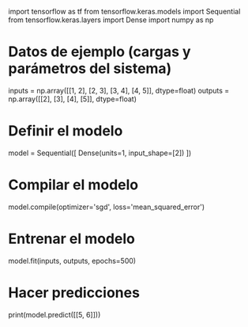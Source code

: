 import tensorflow as tf
from tensorflow.keras.models import Sequential
from tensorflow.keras.layers import Dense
import numpy as np

# Datos de ejemplo (cargas y parámetros del sistema)
inputs = np.array([[1, 2], [2, 3], [3, 4], [4, 5]], dtype=float)
outputs = np.array([[2], [3], [4], [5]], dtype=float)

# Definir el modelo
model = Sequential([
    Dense(units=1, input_shape=[2])
])

# Compilar el modelo
model.compile(optimizer='sgd', loss='mean_squared_error')

# Entrenar el modelo
model.fit(inputs, outputs, epochs=500)

# Hacer predicciones
print(model.predict([[5, 6]]))
